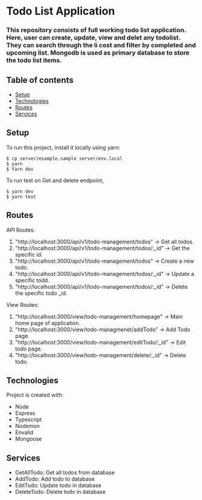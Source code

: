 # Todo List Application

### This repository consists of full working todo list application. Here, user can create, update, view and delet any todolist. They can search through the li cost and filter by completed and upcoming list. Mongodb is used as primary database to store the todo list items.

## Table of contents

- [Setup](#setup)
- [Technologies](#technologies)
- [Routes](#routes)
- [Services](#Services)

## Setup

To run this project, install it locally using yarn:

```
$ cp server/example.sample server/env.local
$ yarn
$ Yarn dev
```

To run test on Get and delete endpoint,

```
$ yarn dev
$ yarn test
```

## Routes

API Routes:

1.  "http://localhost:3000/api/v1/todo-management/todos" -> Get all todos.
2.  "http://localhost:3000/api/v1/todo-management/todos/:\_id" -> Get the specific id.
3.  "http://localhost:3000/api/v1/todo-management/todos" -> Create a new todo.
4.  "http://localhost:3000/api/v1/todo-management/todos/:\_id" -> Update a specific todd.
5.  "http://localhost:3000/api/v1/todo-management/todos/:\_id" -> Delete the specific todo \_id.

View Routes:

1.  "http://localhost:3000/view/todo-management/homepage" -> Main home page of application.
2.  "http://localhost:3000/view/todo-managmenet/addTodo" -> Add Todo page.
3.  "http://localhost:3000/view/todo-management/editTodo/:\_id" -> Edit todo page.
4.  "http://localhost:3000/view/todo-management/delete/:\_id" -> Delete todo.

## Technologies

Project is created with:

- Node
- Express
- Typescript
- Nodemon
- Envalid
- Mongoose

## Services

- GetAllTodo: Get all todos from database
- AddTodo: Add todo to database
- EditTodo: Update todo in database
- DeleteTodo: Delete todo in database
